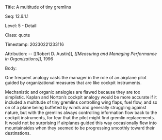 Title:  A multitude of tiny gremlins

Seq:    12.6.1.1

Level:  5 - Detail

Class:  quote

Timestamp: 20230221233116

Attribution: -- [[Robert D. Austin]], *[[Measuring and Managing Performance in Organizations]]*, 1996

Body:

One frequent analogy casts the manager in the role of an airplane pilot guided by organizational measures that are like cockpit instruments.

Mechanistic and organic analogies are flawed because they are too simplistic. Kaplan and Norton’s cockpit analogy would be more accurate if it included a multitude of tiny gremlins controlling wing flaps, fuel flow, and so on of a plane being buffeted by winds and generally struggling against nature, but with the gremlins always controlling information flow back to the cockpit instruments, for fear that the pilot might find gremlin replacements. It would not be surprising if airplanes guided this way occasionally flew into mountainsides when they seemed to be progressing smoothly toward their destinations.
